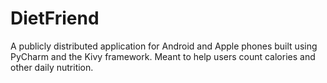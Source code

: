 # DietFriend
A publicly distributed application for Android and Apple phones built using PyCharm and the Kivy framework. Meant to help users count calories and other daily nutrition.
